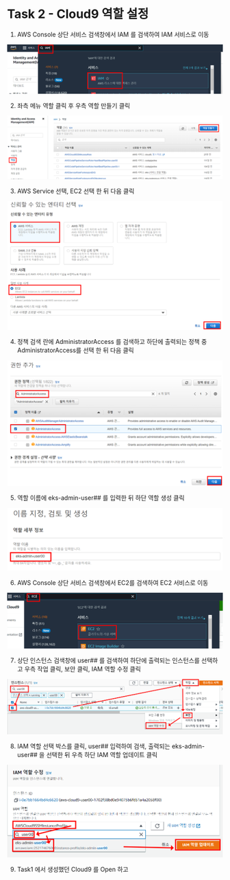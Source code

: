 # Task 2 - Cloud9 역할 설정

1. AWS Console 상단 서비스 검색창에서 IAM 를 검색하여 IAM 서비스로 이동

![](../img/L1T2-1.png)

2. 좌측 메뉴 역할 클릭 후 우측 역할 만들기 클릭 

![](../img/L1T2-2.png)

3. AWS Service 선택, EC2 선택 한 뒤 다음 클릭

![](../img/L1T2-3.png)

4. 정책 검색 란에 AdministratorAccess 를 검색하고 하단에 출력되는 정책 중 AdministratorAccess를 선택 한 뒤 다음 클릭 

![](../img/L1T2-4.png)

5. 역할 이름에 eks-admin-user## 를 입력한 뒤 하단 역할 생성 클릭

![](../img/L1T2-5.png)

6. AWS Console 상단 서비스 검색창에서 EC2를 검색하여 EC2 서비스로 이동

![](../img/L1T2-6.png)

7. 상단 인스턴스 검색창에 user## 를 검색하여 하단에 출력되는 인스턴스를 선택하고 우측 작업 클릭, 보안 클릭, IAM 역할 수정 클릭 

![](../img/L1T2-7.png)

8. IAM 역할 선택 박스를 클릭, user## 입력하여 검색, 출력되는 eks-admin-user## 을 선택한 뒤 우측 하단 IAM 역할 업데이트 클릭

![](../img/L1T2-8.png)

9. Task1 에서 생성했던 Cloud9 를 Open 하고 